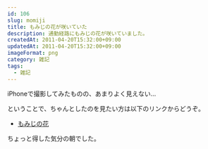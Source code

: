 ```yaml
---
id: 106
slug: momiji
title: もみじの花が咲いていた
description: 通勤経路にもみじの花が咲いていました。
createdAt: 2011-04-20T15:32:00+09:00
updatedAt: 2011-04-20T15:32:00+09:00
imageFormat: png
category: 雑記
tags:
  - 雑記
---
```


<app-photo-image article-id="106" img-file-name="momiji.jpg" caption="もみじの花が咲いていた"></app-photo-image>

iPhoneで撮影してみたものの、あまりよく見えない…

ということで、ちゃんとしたのを見たい方は以下のリンクからどうぞ。

* <a href="http://malion.exblog.jp/3569795/" target="_blank">もみじの花</a>

ちょっと得した気分の朝でした。
